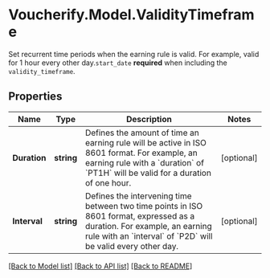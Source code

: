 # Voucherify.Model.ValidityTimeframe
Set recurrent time periods when the earning rule is valid. For example, valid for 1 hour every other day.`start_date` **required** when including the `validity_timeframe`.

## Properties

Name | Type | Description | Notes
------------ | ------------- | ------------- | -------------
**Duration** | **string** | Defines the amount of time an earning rule will be active in ISO 8601 format. For example, an earning rule with a &#x60;duration&#x60; of &#x60;PT1H&#x60; will be valid for a duration of one hour. | [optional] 
**Interval** | **string** | Defines the intervening time between two time points in ISO 8601 format, expressed as a duration. For example, an earning rule with an &#x60;interval&#x60; of &#x60;P2D&#x60; will be valid every other day. | [optional] 

[[Back to Model list]](../README.md#documentation-for-models) [[Back to API list]](../README.md#documentation-for-api-endpoints) [[Back to README]](../README.md)

